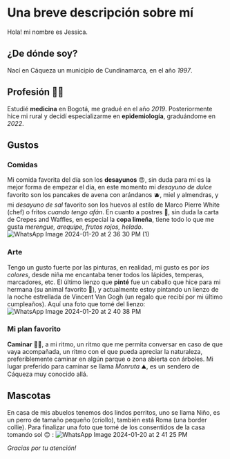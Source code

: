 # Una breve descripción sobre mí
Hola! mi nombre es Jessica. 
## ¿De dónde soy?
Nací en Cáqueza un municipio de Cundinamarca, en el año _1997_.
## Profesión :woman_health_worker:
Estudié **medicina** en Bogotá, me gradué en el año _2019_. Posteriormente hice mi rural y decidí especializarme en **epidemiología**, graduándome en _2022_. 
## Gustos
### Comidas
Mi comida favorita del día son los **desayunos** :heart_eyes:, sin duda para mí es la mejor forma de empezar el día, en este momento mi _desayuno de dulce_ favorito son los pancakes de avena con arándanos :blueberries:, miel y almendras, y mi _desayuno de sal_ favorito son los huevos al estilo de Marco Pierre White (chef) o fritos _cuando tengo afán_.
En cuanto a postres :shushing_face:, sin duda la carta de Crepes and Waffles, en especial la **copa limeña**, tiene todo lo que me gusta _merengue, arequipe, frutos rojos, helado_.
![WhatsApp Image 2024-01-20 at 2 36 30 PM (1)](https://github.com/compbios/qui-n-soy-jessicavillalbam/assets/157233128/a35cd3d6-5b29-4be1-a5f6-9ac58fa9d44b)
### Arte
Tengo un gusto fuerte por las pinturas, en realidad, mi gusto es por _los colores_, desde niña me encantaba tener todos los lápides, temperas, marcadores, etc. El último lienzo que **pinté** fue un caballo que hice para mi hermana (su animal favorito :racehorse:), y actualmente estoy pintando un lienzo de la noche estrellada de Vincent Van Gogh (un regalo que recibí por mi último cumpleaños).
Aquí una foto que tomé del lienzo:
![WhatsApp Image 2024-01-20 at 2 40 38 PM](https://github.com/compbios/qui-n-soy-jessicavillalbam/assets/157233128/d177b15c-1d16-4ae1-bddd-88905db22b3c)
### Mi plan favorito
**Caminar** :walking_woman:, a mi ritmo, un ritmo que me permita conversar en caso de que vaya acompañada, un ritmo con el que pueda apreciar la naturaleza, preferiblemente caminar en algún parque o zona abierta con árboles. Mi lugar preferido para caminar se llama _Monruta_ :mountain:, es un sendero de Cáqueza muy conocido allá.
## Mascotas
En casa de mis abuelos tenemos dos lindos perritos, uno se llama Niño, es un perro de tamaño pequeño (criollo), también está Roma (una border collie).
Para finalizar una foto que tomé de los consentidos de la casa tomando sol :blush: :
![WhatsApp Image 2024-01-20 at 2 41 25 PM](https://github.com/compbios/qui-n-soy-jessicavillalbam/assets/157233128/298379ed-89c9-4be7-8a4e-cfcb1207e2cd)

*Gracias por tu atención!*
